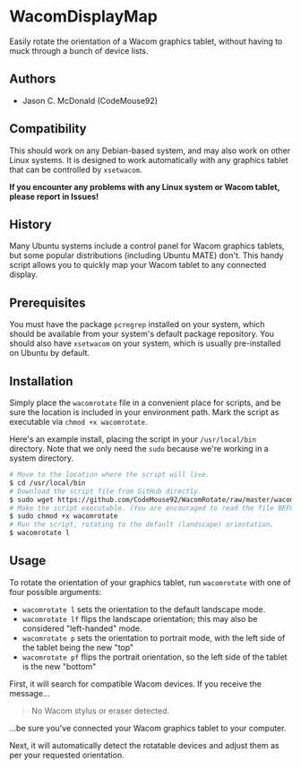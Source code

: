 # WacomDisplayMap

Easily rotate the orientation of a Wacom graphics tablet, without having
to muck through a bunch of device lists.

## Authors

- Jason C. McDonald (CodeMouse92)

## Compatibility

This should work on any Debian-based system, and may also work on other Linux
systems. It is designed to work automatically with any graphics tablet that can
be controlled by `xsetwacom`.

**If you encounter any problems with any Linux system or Wacom tablet, please
report in Issues!**

## History

Many Ubuntu systems include a control panel for Wacom graphics tablets, but
some popular distributions (including Ubuntu MATE) don't. This handy script
allows you to quickly map your Wacom tablet to any connected display.

## Prerequisites

You must have the package `pcregrep` installed on your system, which should be
available from your system's default package repository. You should also have
`xsetwacom` on your system, which is usually pre-installed on Ubuntu by default.

## Installation

Simply place the `wacomrotate` file in a convenient place for scripts, and be sure
the location is included in your environment path. Mark the script as executable
via `chmod +x wacomrotate`.

Here's an example install, placing the script in your `/usr/local/bin`
directory. Note that we only need the `sudo` because we're working in a system
directory.

```bash
# Move to the location where the script will live.
$ cd /usr/local/bin
# Download the script file from GitHub directly.
$ sudo wget https://github.com/CodeMouse92/WacomRotate/raw/master/wacomrotate
# Make the script executable. (You are encouraged to read the file BEFORE doing this, so you know what it does.
$ sudo chmod +x wacomrotate
# Run the script, rotating to the default (landscape) orientation.
$ wacomrotate l
```

## Usage

To rotate the orientation of your graphics tablet, run `wacomrotate` with one of four possible arguments:

- `wacomrotate l` sets the orientation to the default landscape mode.
- `wacomrotate lf` flips the landscape orientation; this may also be considered "left-handed" mode.
- `wacomrotate p` sets the orientation to portrait mode, with the left side of the tablet being the new "top"
- `wacomrotate pf` flips the portrait orientation, so the left side of the tablet is the new "bottom"

First, it will search for compatible Wacom devices. If you receive the message...

> No Wacom stylus or eraser detected.

...be sure you've connected your Wacom graphics tablet to your computer.

Next, it will automatically detect the rotatable devices and adjust them as per your requested orientation.
